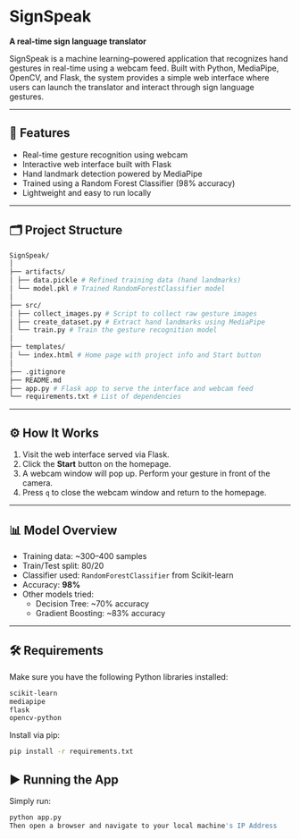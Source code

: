 # SignSpeak

**A real-time sign language translator**

SignSpeak is a machine learning–powered application that recognizes hand gestures in real-time using a webcam feed. Built with Python, MediaPipe, OpenCV, and Flask, the system provides a simple web interface where users can launch the translator and interact through sign language gestures.

---

## 🚀 Features

- Real-time gesture recognition using webcam  
- Interactive web interface built with Flask  
- Hand landmark detection powered by MediaPipe  
- Trained using a Random Forest Classifier (98% accuracy)  
- Lightweight and easy to run locally  

---

## 🗂️ Project Structure

```bash
SignSpeak/
│
├── artifacts/
│ ├── data.pickle # Refined training data (hand landmarks)
│ └── model.pkl # Trained RandomForestClassifier model
│
├── src/
│ ├── collect_images.py # Script to collect raw gesture images
│ ├── create_dataset.py # Extract hand landmarks using MediaPipe
│ └── train.py # Train the gesture recognition model
│
├── templates/
│ └── index.html # Home page with project info and Start button
│
├── .gitignore
├── README.md
├── app.py # Flask app to serve the interface and webcam feed
└── requirements.txt # List of dependencies
```


---

## ⚙️ How It Works

1. Visit the web interface served via Flask.  
2. Click the **Start** button on the homepage.  
3. A webcam window will pop up. Perform your gesture in front of the camera.  
4. Press `q` to close the webcam window and return to the homepage.

---

## 📊 Model Overview

- Training data: ~300–400 samples  
- Train/Test split: 80/20  
- Classifier used: `RandomForestClassifier` from Scikit-learn  
- Accuracy: **98%**  
- Other models tried:  
  - Decision Tree: ~70% accuracy  
  - Gradient Boosting: ~83% accuracy  

---

## 🛠 Requirements

Make sure you have the following Python libraries installed:

```bash
scikit-learn
mediapipe
flask
opencv-python
```

Install via pip:

```bash
pip install -r requirements.txt
```

## ▶️ Running the App
Simply run:

```bash
python app.py
Then open a browser and navigate to your local machine's IP Address

